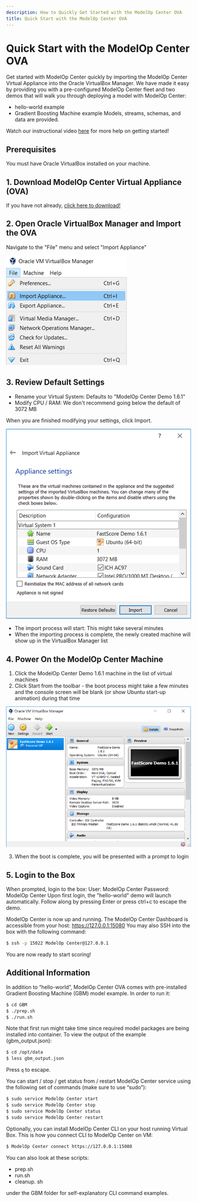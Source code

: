 ```yaml
---
description: How to Quickly Get Started with the ModelOp Center OVA
title: Quick Start with the ModelOp Center OVA
---
```

# Quick Start with the ModelOp Center OVA

Get started with ModelOp Center quickly by importing the ModelOp Center Virtual Appliance into the Oracle VirtualBox Manager. We have made it easy by providing you with a pre-configured ModelOp Center fleet and two demos that will walk you through deploying a model with ModelOp Center:

* hello-world example
* Gradient Boosting Machine example
Models, streams, schemas, and data are provided. 

Watch our instructional video [here](https://www.opendatagroup.com/faststart-with-ModelOp%20Center-instructional-video) for more help on getting started!

## Prerequisites

You must have Oracle VirtualBox installed on your machine.

## 1. Download ModelOp Center Virtual Appliance (OVA)
  
If you have not already, [click here to download!](http://www.opendatagroup.com/evaluate-ModelOp%20Center "ModelOp Center OVA")

## 2. Open Oracle VirtualBox Manager and Import the OVA
  
Navigate to the "File" menu and select "Import Appliance"

![OVA Image](images/OVA1.png)

## 3. Review Default Settings

* Rename your Virtual System: Defaults to "ModelOp Center Demo 1.6.1"
* Modify CPU / RAM: We don't recommend going below the default of 3072 MB

When you are finished modifying your settings, click Import.

![OVA Image](images/OVA2.png)

* The import process will start: This might take several minutes
* When the importing process is complete, the newly created machine will show up in the VirtualBox Manager list

## 4. Power On the ModelOp Center Machine

1. Click the ModelOp Center Demo 1.6.1 machine in the list of virtual machines
2. Click Start from the toolbar - the boot process might take a few minutes and the console screen will be blank (or show Ubuntu start-up animation) during that time

![OVA Image](images/OVA3.png)

3. When the boot is complete, you will be presented with a prompt to login

## 5. Login to the Box

When prompted, login to the box:
User: ModelOp Center
Password: ModelOp Center
Upon first login, the "hello-world" demo will launch automatically. Follow along by pressing Enter or press ctrl+c to escape the demo.

ModelOp Center is now up and running. 
The ModelOp Center Dashboard is accessible from your host: https://127.0.0.1:15080
You may also SSH into the box with the following command:

``` bash
$ ssh -p 15022 ModelOp Center@127.0.0.1
```

You are now ready to start scoring!

## Additional Information

In addition to “hello-world”, ModelOp Center OVA comes with pre-installed Gradient Boosting Machine (GBM) model example. In order to run it: 

``` bash
$ cd GBM
$ ./prep.sh
$ ./run.sh
```

Note that first run might take time since required model packages are being installed into container. To view the output of the example (gbm_output.json):

``` bash
$ cd /opt/data
$ less gbm_output.json
```

Press `q` to escape.

You can start / stop / get status from / restart ModelOp Center service using the following set of commands (make sure to use “sudo”): 

``` bash
$ sudo service ModelOp Center start 
$ sudo service ModelOp Center stop 
$ sudo service ModelOp Center status 
$ sudo service ModelOp Center restart
```

Optionally, you can install ModelOp Center CLI on your host running Virtual Box. This is how you connect CLI to ModelOp Center on VM:

``` bash
$ ModelOp Center connect https://127.0.0.1:15080
```

You can also look at these scripts:

* prep.sh 
* run.sh 
* cleanup. sh 

under the GBM folder for self-explanatory CLI command examples.
